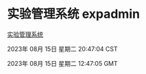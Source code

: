 # 实验管理系统 expadmin
[实验管理系统](http://219.139.197.242:56808/expadmin-782313d2-e1b1-4ea7-932e-3a55e6a1a4d0/)

2023年 08月 15日 星期二 20:47:04 CST

2023年 08月 15日 星期二 12:47:05 GMT
